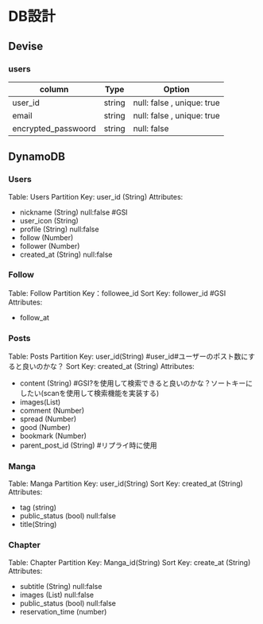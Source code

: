 # DB設計

## Devise
### users
|column              |Type  |Option     |
|--------------------|------|-----------|
|user_id             |string|null: false , unique: true|
|email               |string|null: false , unique: true|
|encrypted_passwoord |string|null: false|

<!-- 
  検索関係はscanを使用することになると思う

 -->

## DynamoDB

### Users
Table: Users
Partition Key: user_id (String)
Attributes:
  - nickname (String) null:false #GSI
  - user_icon (String) 
  - profile (String) null:false
  - follow (Number)
  - follower (Number)
  - created_at (String) null:false

### Follow
Table: Follow
Partition Key：followee_id
Sort Key: follower_id #GSI
Attributes:
 - follow_at

### Posts
Table: Posts
Partition Key: user_id(String) #user_id#ユーザーのポスト数にすると良いのかな？
Sort Key: created_at (String)
Attributes:
  - content (String) #GSI?を使用して検索できると良いのかな？ソートキーにしたい(scanを使用して検索機能を実装する)
  - images(List)
  - comment (Number)
  - spread (Number)
  - good (Number)
  - bookmark (Number)
  - parent_post_id (String) #リプライ時に使用

### Manga
Table: Manga
Partition Key: user_id(String)
Sort Key: created_at (String)
Attributes:
  - tag (string)
  - public_status (bool) null:false
  - title(String)

### Chapter
Table: Chapter
Partition Key: Manga_id(String)
Sort Key: create_at (String)
Attributes:
  - subtitle (String) null:false
  - images (List) null:false
  - public_status (bool) null:false
  - reservation_time (number)

